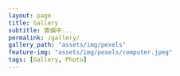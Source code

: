 ```yaml
---
layout: page
title: Gallery
subtitle: 籌備中...
permalink: /gallery/
gallery_path: "assets/img/pexels"
feature-img: "assets/img/pexels/computer.jpeg"
tags: [Gallery, Photo]
---
```

